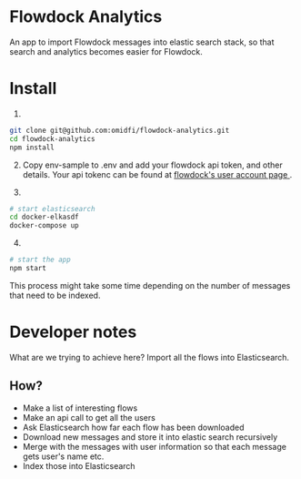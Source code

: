 # Flowdock Analytics

An app to import Flowdock messages into elastic search stack, so that search and analytics becomes easier for Flowdock.

# Install
1.
```bash
git clone git@github.com:omidfi/flowdock-analytics.git
cd flowdock-analytics
npm install
```
2. Copy env-sample to .env and add your flowdock api token, and other details.
Your api tokenc can be found at [flowdock's user account page ](https://www.flowdock.com/account/tokens).

3.
```bash
# start elasticsearch
cd docker-elkasdf
docker-compose up
```
4.
```bash
# start the app
npm start
```
This process might take some time depending on the number of messages that need to be indexed.

# Developer notes
What are we trying to achieve here?
Import all the flows into Elasticsearch.

## How?
  * Make a list of interesting flows
  * Make an api call to get all the users
  * Ask Elasticsearch how far each flow has been downloaded
  * Download new messages and store it into elastic search recursively
  * Merge with the messages with user information so that each message gets user's name etc.
  * Index those into Elasticsearch
